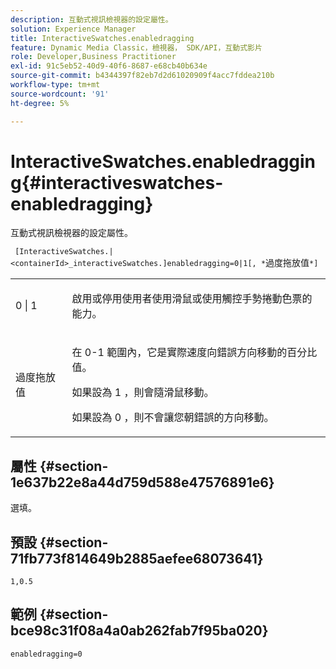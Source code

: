 ```yaml
---
description: 互動式視訊檢視器的設定屬性。
solution: Experience Manager
title: InteractiveSwatches.enabledragging
feature: Dynamic Media Classic，檢視器， SDK/API，互動式影片
role: Developer,Business Practitioner
exl-id: 91c5eb52-40d9-40f6-8687-e68cb40b634e
source-git-commit: b4344397f82eb7d2d61020909f4acc7fddea210b
workflow-type: tm+mt
source-wordcount: '91'
ht-degree: 5%

---
```


# InteractiveSwatches.enabledragging{#interactiveswatches-enabledragging}

互動式視訊檢視器的設定屬性。

` [InteractiveSwatches.|<containerId>_interactiveSwatches.]enabledragging=0|1[, *`過度拖放值`*]`

<table id="table_441553CD34C94A58A9D7CBF772DEDDB6"> 
 <tbody> 
  <tr> 
   <td colname="col1"> <p> <span class="codeph"> 0 | 1 </span> </p> </td> 
   <td colname="col2"> <p> 啟用或停用使用者使用滑鼠或使用觸控手勢捲動色票的能力。 </p> </td> 
  </tr> 
  <tr> 
   <td colname="col1"> <p> <span class="codeph"> <span class="varname"> 過度拖放值  </span> </span> </p> </td> 
   <td colname="col2"> <p> 在<span class="codeph"> 0-1 </span>範圍內，它是實際速度向錯誤方向移動的百分比值。 </p> <p>如果設為<span class="codeph"> 1 </span>，則會隨滑鼠移動。 </p> <p>如果設為<span class="codeph"> 0 </span>，則不會讓您朝錯誤的方向移動。 </p> </td> 
  </tr> 
 </tbody> 
</table>

## 屬性 {#section-1e637b22e8a44d759d588e47576891e6}

選填。

## 預設 {#section-71fb773f814649b2885aefee68073641}

`1,0.5`

## 範例 {#section-bce98c31f08a4a0ab262fab7f95ba020}

```
enabledragging=0
```
